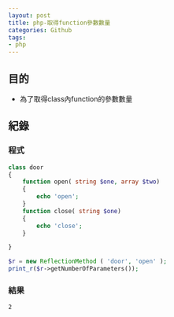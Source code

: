 ```yaml
---
layout: post
title: php-取得function參數數量
categories: Github
tags:
- php
---
```

## 目的 ##

 - 為了取得class內function的參數數量
 <!-- more -->
 
## 紀錄 ##

### 程式 ###

```php
class door
{
    function open( string $one, array $two)
    {
        echo 'open';
    }
    function close( string $one)
    {
        echo 'close';
    }

}
```

```php
$r = new ReflectionMethod ( 'door', 'open' );
print_r($r->getNumberOfParameters());
```

### 結果 ###

```
2
```